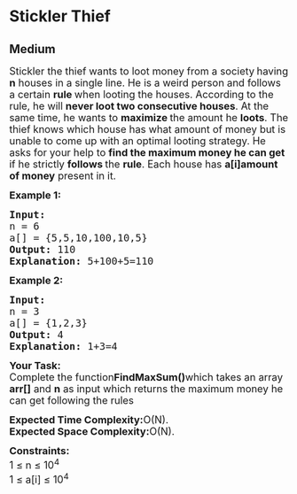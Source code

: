 # Stickler Thief
## Medium
<div class="problems_problem_content__Xm_eO"><p><span style="font-size:18px">Stickler</span><span style="font-size:18px"> the thief wants to loot money from a society<strong> </strong>having<strong> n</strong> houses in a single line. He is a weird person and follows a certain <strong>rule </strong>when looting the houses. According to the rule, he will <strong>never loot two consecutive houses</strong>. At the same time, he wants to <strong>maximize </strong>the amount he <strong>loots</strong>. The thief knows which house has what amount of money but is unable to come up with an optimal looting strategy. He asks for your help to <strong>find the maximum money he can get</strong> if he strictly <strong>follows </strong>the <strong>rule</strong>. Each house has </span><strong><span style="font-size:18px">a[i]</span></strong><span style="font-size:18px"><strong>amount of money</strong> present in it.</span></p>

<p><span style="font-size:18px"><strong>Example 1:</strong></span></p>

<pre><span style="font-size:18px"><strong>Input:
</strong>n = 6
a[] = {5,5,10,100,10,5}
<strong>Output: </strong>110
<strong>Explanation: </strong>5+100+5=110</span></pre>

<p><span style="font-size:18px"><strong>Example 2:</strong></span></p>

<pre><span style="font-size:18px"><strong>Input:
</strong>n = 3
a[] = {1,2,3}
<strong>Output: </strong>4
<strong>Explanation: </strong>1+3=4</span></pre>

<p><span style="font-size:18px"><strong>Your Task:</strong><br>
Complete the function<strong>FindMaxSum()</strong>which takes an array <strong>arr[]</strong> and <strong>n</strong> as input which returns the maximum money he can get following the rules</span></p>

<p><span style="font-size:18px"><strong>Expected Time Complexity:</strong>O(N).<br>
<strong>Expected Space Complexity:</strong>O(N).</span></p>

<p><span style="font-size:18px"><strong>Constraints:</strong><br>
1 ≤ n ≤ 10<sup>4</sup><br>
1 ≤ a[i] ≤ 10<sup>4</sup></span></p>
</div>